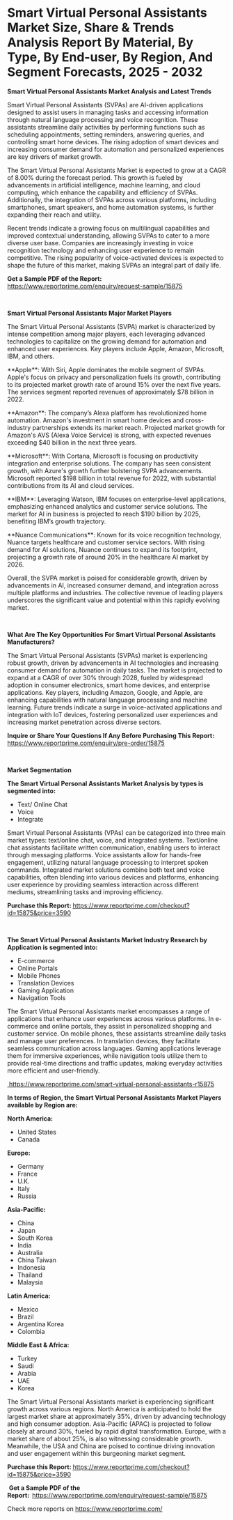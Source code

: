 <p><h1>Smart Virtual Personal Assistants Market Size, Share & Trends Analysis Report By Material, By Type, By End-user, By Region, And Segment Forecasts, 2025 - 2032</h1></p><p><strong>Smart Virtual Personal Assistants Market Analysis and Latest Trends</strong></p>
<p><p>Smart Virtual Personal Assistants (SVPAs) are AI-driven applications designed to assist users in managing tasks and accessing information through natural language processing and voice recognition. These assistants streamline daily activities by performing functions such as scheduling appointments, setting reminders, answering queries, and controlling smart home devices. The rising adoption of smart devices and increasing consumer demand for automation and personalized experiences are key drivers of market growth.</p><p>The Smart Virtual Personal Assistants Market is expected to grow at a CAGR of 8.00% during the forecast period. This growth is fueled by advancements in artificial intelligence, machine learning, and cloud computing, which enhance the capability and efficiency of SVPAs. Additionally, the integration of SVPAs across various platforms, including smartphones, smart speakers, and home automation systems, is further expanding their reach and utility.</p><p>Recent trends indicate a growing focus on multilingual capabilities and improved contextual understanding, allowing SVPAs to cater to a more diverse user base. Companies are increasingly investing in voice recognition technology and enhancing user experience to remain competitive. The rising popularity of voice-activated devices is expected to shape the future of this market, making SVPAs an integral part of daily life.</p></p>
<p><strong>Get a Sample PDF of the Report:&nbsp;</strong> <a href="https://www.reportprime.com/enquiry/request-sample/15875?utm_campaign=1720&utm_medium=2&utm_source=Github&utm_content=ia&utm_term=20032025&utm_id=smart-virtual-personal-assistants">https://www.reportprime.com/enquiry/request-sample/15875</a></p>
<p>&nbsp;</p>
<p><strong>Smart Virtual Personal Assistants Major Market Players</strong></p>
<p><p>The Smart Virtual Personal Assistants (SVPA) market is characterized by intense competition among major players, each leveraging advanced technologies to capitalize on the growing demand for automation and enhanced user experiences. Key players include Apple, Amazon, Microsoft, IBM, and others.</p><p>**Apple**: With Siri, Apple dominates the mobile segment of SVPAs. Apple's focus on privacy and personalization fuels its growth, contributing to its projected market growth rate of around 15% over the next five years. The services segment reported revenues of approximately $78 billion in 2022.</p><p>**Amazon**: The company’s Alexa platform has revolutionized home automation. Amazon's investment in smart home devices and cross-industry partnerships extends its market reach. Projected market growth for Amazon's AVS (Alexa Voice Service) is strong, with expected revenues exceeding $40 billion in the next three years.</p><p>**Microsoft**: With Cortana, Microsoft is focusing on productivity integration and enterprise solutions. The company has seen consistent growth, with Azure's growth further bolstering SVPA advancements. Microsoft reported $198 billion in total revenue for 2022, with substantial contributions from its AI and cloud services.</p><p>**IBM**: Leveraging Watson, IBM focuses on enterprise-level applications, emphasizing enhanced analytics and customer service solutions. The market for AI in business is projected to reach $190 billion by 2025, benefiting IBM’s growth trajectory.</p><p>**Nuance Communications**: Known for its voice recognition technology, Nuance targets healthcare and customer service sectors. With rising demand for AI solutions, Nuance continues to expand its footprint, projecting a growth rate of around 20% in the healthcare AI market by 2026.</p><p>Overall, the SVPA market is poised for considerable growth, driven by advancements in AI, increased consumer demand, and integration across multiple platforms and industries. The collective revenue of leading players underscores the significant value and potential within this rapidly evolving market.</p></p>
<p>&nbsp;</p>
<p><strong>What Are The Key Opportunities For Smart Virtual Personal Assistants Manufacturers?</strong></p>
<p><p>The Smart Virtual Personal Assistants (SVPAs) market is experiencing robust growth, driven by advancements in AI technologies and increasing consumer demand for automation in daily tasks. The market is projected to expand at a CAGR of over 30% through 2028, fueled by widespread adoption in consumer electronics, smart home devices, and enterprise applications. Key players, including Amazon, Google, and Apple, are enhancing capabilities with natural language processing and machine learning. Future trends indicate a surge in voice-activated applications and integration with IoT devices, fostering personalized user experiences and increasing market penetration across diverse sectors.</p></p>
<p><strong>Inquire or Share Your Questions If Any Before Purchasing This Report:</strong> <a href="https://www.reportprime.com/enquiry/pre-order/15875?utm_campaign=1720&utm_medium=2&utm_source=Github&utm_content=ia&utm_term=20032025&utm_id=smart-virtual-personal-assistants">https://www.reportprime.com/enquiry/pre-order/15875</a></p>
<p>&nbsp;</p>
<p><strong>Market Segmentation</strong></p>
<p><strong>The Smart Virtual Personal Assistants Market Analysis by types is segmented into:</strong></p>
<p><ul><li>Text/ Online Chat</li><li>Voice</li><li>Integrate</li></ul></p>
<p><p>Smart Virtual Personal Assistants (VPAs) can be categorized into three main market types: text/online chat, voice, and integrated systems. Text/online chat assistants facilitate written communication, enabling users to interact through messaging platforms. Voice assistants allow for hands-free engagement, utilizing natural language processing to interpret spoken commands. Integrated market solutions combine both text and voice capabilities, often blending into various devices and platforms, enhancing user experience by providing seamless interaction across different mediums, streamlining tasks and improving efficiency.</p></p>
<p><strong>Purchase this Report:&nbsp;</strong><a href="https://www.reportprime.com/checkout?id=15875&price=3590&utm_campaign=1720&utm_medium=2&utm_source=Github&utm_content=ia&utm_term=20032025&utm_id=smart-virtual-personal-assistants">https://www.reportprime.com/checkout?id=15875&price=3590</a></p>
<p>&nbsp;</p>
<p><strong>The Smart Virtual Personal Assistants Market Industry Research by Application is segmented into:</strong></p>
<p><ul><li>E-commerce</li><li>Online Portals</li><li>Mobile Phones</li><li>Translation Devices</li><li>Gaming Application</li><li>Navigation Tools</li></ul></p>
<p><p>The Smart Virtual Personal Assistants market encompasses a range of applications that enhance user experiences across various platforms. In e-commerce and online portals, they assist in personalized shopping and customer service. On mobile phones, these assistants streamline daily tasks and manage user preferences. In translation devices, they facilitate seamless communication across languages. Gaming applications leverage them for immersive experiences, while navigation tools utilize them to provide real-time directions and traffic updates, making everyday activities more efficient and user-friendly.</p></p>
<p><a href="https://www.reportprime.com/smart-virtual-personal-assistants-r15875?utm_campaign=1720&utm_medium=2&utm_source=Github&utm_content=ia&utm_term=20032025&utm_id=smart-virtual-personal-assistants">&nbsp;https://www.reportprime.com/smart-virtual-personal-assistants-r15875</a></p>
<p><strong>In terms of Region, the Smart Virtual Personal Assistants Market Players available by Region are:</strong></p>
<p>
    <p> <strong> North America: </strong>
        <ul>
            <li>United States</li>
            <li>Canada</li>
        </ul>
        </p> 
    <p> <strong> Europe: </strong>
        <ul>
            <li>Germany</li>
            <li>France</li>
            <li>U.K.</li>
            <li>Italy</li>
            <li>Russia</li>
        </ul>
        </p> 
    <p> <strong> Asia-Pacific: </strong>
        <ul>
            <li>China</li>
            <li>Japan</li>
            <li>South Korea</li>
            <li>India</li>
            <li>Australia</li>
            <li>China Taiwan</li>
            <li>Indonesia</li>
            <li>Thailand</li>
            <li>Malaysia</li>
        </ul>
        </p> 
    <p> <strong> Latin America: </strong>
        <ul>
            <li>Mexico</li>
            <li>Brazil</li>
            <li>Argentina Korea</li>
            <li>Colombia</li>
        </ul>
        </p> 
    <p> <strong> Middle East & Africa: </strong>
        <ul>
            <li>Turkey</li>
            <li>Saudi</li>
            <li>Arabia</li>
            <li>UAE</li>
            <li>Korea</li>
        </ul>
    </p>
    </p>
<p><p>The Smart Virtual Personal Assistants market is experiencing significant growth across various regions. North America is anticipated to hold the largest market share at approximately 35%, driven by advancing technology and high consumer adoption. Asia-Pacific (APAC) is projected to follow closely at around 30%, fueled by rapid digital transformation. Europe, with a market share of about 25%, is also witnessing considerable growth. Meanwhile, the USA and China are poised to continue driving innovation and user engagement within this burgeoning market segment.</p></p>
<p><strong>Purchase this Report: </strong><a href="https://www.reportprime.com/checkout?id=15875&price=3590&utm_campaign=1720&utm_medium=2&utm_source=Github&utm_content=ia&utm_term=20032025&utm_id=smart-virtual-personal-assistants">https://www.reportprime.com/checkout?id=15875&price=3590</a></p>
<p>&nbsp;<strong>Get a Sample PDF of the Report:&nbsp;&nbsp;</strong><a href="https://www.reportprime.com/enquiry/request-sample/15875?utm_campaign=1720&utm_medium=2&utm_source=Github&utm_content=ia&utm_term=20032025&utm_id=smart-virtual-personal-assistants">https://www.reportprime.com/enquiry/request-sample/15875</a></p>
<p><strong></strong></p>
<p>Check more reports on <a href="https://www.reportprime.com/?utm_campaign=1720&utm_medium=2&utm_source=Github&utm_content=ia&utm_term=20032025&utm_id=smart-virtual-personal-assistants">https://www.reportprime.com/</a></p>